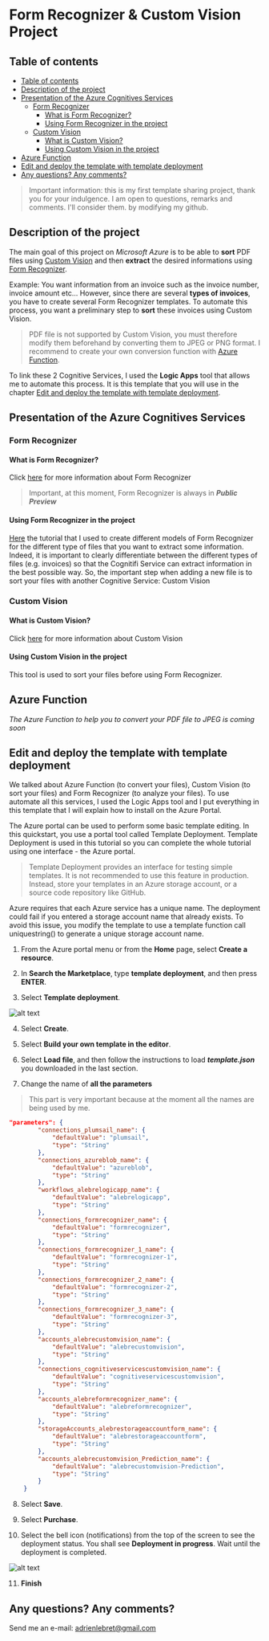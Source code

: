 # Form Recognizer & Custom Vision Project

## Table of contents

  * [Table of contents](#table-of-contents)
  * [Description of the project](#description-of-the-project)
  * [Presentation of the Azure Cognitives Services](#presentation-of-the-azure-cognitives-services)
    + [Form Recognizer](#form-recognizer)
      - [What is Form Recognizer?](#what-is-form-recognizer-)
      - [Using Form Recognizer in the project](#using-form-recognizer-in-the-project)
    + [Custom Vision](#custom-vision)
      - [What is Custom Vision?](#what-is-custom-vision-)
      - [Using Custom Vision in the project](#using-custom-vision-in-the-project)
  * [Azure Function](#azure-function)
  * [Edit and deploy the template with template deployment](#edit-and-deploy-the-template-with-template-deployment)
  * [Any questions? Any comments?](#any-questions--any-comments-)

 

> Important information: this is my first template sharing project, thank you for your indulgence. I am open to questions, remarks and comments. I'll consider them. by modifying my github.


## Description of the project

The main goal of this project on *Microsoft Azure* is to be able to **sort** PDF files using [Custom Vision](#custom-vision) and then **extract** the desired informations using [Form Recognizer](#form-recognizer).

Example: You want information from an invoice such as the invoice number, invoice amount etc... However, since there are several **types of invoices**, you have to create several Form Recognizer templates. To automate this process, you want a preliminary step to **sort** these invoices using Custom Vision.

> PDF file is not supported by Custom Vision, you must therefore modify them beforehand by converting them to JPEG or PNG format. I recommend to create your own conversion function with [Azure Function](#azure-function).

To link these 2 Cognitive Services, I used the **Logic Apps** tool that allows me to automate this process. It is this template that you will use in the chapter [Edit and deploy the template with template deployment](#edit-and-deploy-the-template-with-template-deployment).

## Presentation of the Azure Cognitives Services

### Form Recognizer

#### What is Form Recognizer?

Click [here](https://docs.microsoft.com/en-us/azure/cognitive-services/form-recognizer/) for more information about Form Recognizer

> Important, at this moment, Form Recognizer is always in ***Public Preview***

#### Using Form Recognizer in the project 

[Here](https://docs.microsoft.com/en-us/azure/cognitive-services/form-recognizer/quickstarts/label-tool) the tutorial that I used to create different models of Form Recognizer for the different type of files that you want to extract some information.
Indeed, it is important to clearly differentiate between the different types of files (e.g. invoices) so that the Cognitifi Service can extract information in the best possible way.
So, the important step when adding a new file is to sort your files with another Cognitive Service: Custom Vision


### Custom Vision

#### What is Custom Vision?

Click [here](https://docs.microsoft.com/en-us/azure/cognitive-services/custom-vision-service/) for more information about Custom Vision

#### Using Custom Vision in the project

This tool is used to sort your files before using Form Recognizer.


## Azure Function

*The Azure Function to help you to convert your PDF file to JPEG is coming soon*


## Edit and deploy the template with template deployment

We talked about Azure Function (to convert your files), Custom Vision (to sort your files) and Form Recognizer (to analyze your files). To use automate all this services, I used the Logic Apps tool and I put everything in this template that I will explain how to install on the Azure Portal.

The Azure portal can be used to perform some basic template editing. In this quickstart, you use a portal tool called Template Deployment. Template Deployment is used in this tutorial so you can complete the whole tutorial using one interface - the Azure portal.

> Template Deployment provides an interface for testing simple templates. It is not recommended to use this feature in production. Instead, store your templates in an Azure storage account, or a source code repository like GitHub.

Azure requires that each Azure service has a unique name. The deployment could fail if you entered a storage account name that already exists. To avoid this issue, you modify the template to use a template function call uniquestring() to generate a unique storage account name.


1. From the Azure portal menu or from the **Home** page, select **Create a resource**.

2. In **Search the Marketplace**, type **template deployment**, and then press **ENTER**.

3. Select **Template deployment**.

![alt text](https://docs.microsoft.com/en-us/azure/azure-resource-manager/templates/media/quickstart-create-templates-use-the-portal/azure-resource-manager-template-library.png "Template Deployment")

4. Select **Create**.

5. Select **Build your own template in the editor**.

6. Select **Load file**, and then follow the instructions to load ***template.json*** you downloaded in the last section.

7. Change the name of **all the parameters**

> This part is very important because at the moment all the names are being used by me.

```json
"parameters": {
        "connections_plumsail_name": {
            "defaultValue": "plumsail",
            "type": "String"
        },
        "connections_azureblob_name": {
            "defaultValue": "azureblob",
            "type": "String"
        },
        "workflows_alebrelogicapp_name": {
            "defaultValue": "alebrelogicapp",
            "type": "String"
        },
        "connections_formrecognizer_name": {
            "defaultValue": "formrecognizer",
            "type": "String"
        },
        "connections_formrecognizer_1_name": {
            "defaultValue": "formrecognizer-1",
            "type": "String"
        },
        "connections_formrecognizer_2_name": {
            "defaultValue": "formrecognizer-2",
            "type": "String"
        },
        "connections_formrecognizer_3_name": {
            "defaultValue": "formrecognizer-3",
            "type": "String"
        },
        "accounts_alebrecustomvision_name": {
            "defaultValue": "alebrecustomvision",
            "type": "String"
        },
        "connections_cognitiveservicescustomvision_name": {
            "defaultValue": "cognitiveservicescustomvision",
            "type": "String"
        },
        "accounts_alebreformrecognizer_name": {
            "defaultValue": "alebreformrecognizer",
            "type": "String"
        },
        "storageAccounts_alebrestorageaccountform_name": {
            "defaultValue": "alebrestorageaccountform",
            "type": "String"
        },
        "accounts_alebrecustomvision_Prediction_name": {
            "defaultValue": "alebrecustomvision-Prediction",
            "type": "String"
        }
    }
```	

8. Select **Save**.

9. Select **Purchase**.

10. Select the bell icon (notifications) from the top of the screen to see the deployment status. You shall see **Deployment in progress**. Wait until the deployment is completed.

![alt text](https://docs.microsoft.com/en-us/azure/azure-resource-manager/templates/media/quickstart-create-templates-use-the-portal/azure-resource-manager-template-tutorial-portal-notification.png "Deployment succeeded")

11. **Finish**


## Any questions? Any comments?

Send me an e-mail: adrienlebret@gmail.com

